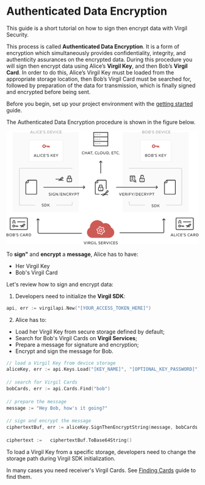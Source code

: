 # Authenticated Data Encryption

This guide is a short tutorial on how to sign then encrypt data with Virgil Security.

This process is called **Authenticated Data Encryption**. It is a form of encryption which simultaneously provides confidentiality, integrity, and authenticity assurances on the encrypted data. During this procedure you will sign then encrypt data using Alice’s **Virgil Key**, and then Bob’s **Virgil Card**. In order to do this, Alice’s Virgil Key must be loaded from the appropriate storage location, then Bob’s Virgil Card must be searched for, followed by preparation of the data for transmission, which is finally signed and encrypted before being sent.



Before you begin, set up your project environment with the [getting started](/docs/guides/configuration/client-configuration.md) guide.

The Authenticated Data Encryption procedure is shown in the figure below.

![Authenticated Data Encryption](/docs/img/Guides_introduction.png "Authenticated Data Encryption")

To **sign"** and **encrypt** a **message**, Alice has to have:
 - Her Virgil Key
 - Bob's Virgil Card

Let's review how to sign and encrypt data:

1. Developers need to initialize the **Virgil SDK**:

```go
api, err := virgilapi.New("[YOUR_ACCESS_TOKEN_HERE]")
```


2. Alice has to:

  - Load her Virgil Key from secure storage defined by default;
  - Search for Bob's Virgil Cards on **Virgil Services**;
  - Prepare a message for signature and encryption;
  - Encrypt and sign the message for Bob.

  ```go
  // load a Virgil Key from device storage
  aliceKey, err := api.Keys.Load("[KEY_NAME]", "[OPTIONAL_KEY_PASSWORD]")

  // search for Virgil Cards
  bobCards, err := api.Cards.Find("bob")

  // prepare the message
  message := "Hey Bob, how's it going?"

  // sign and encrypt the message
  ciphertextBuf, err := aliceKey.SignThenEncryptString(message, bobCards...)

  ciphertext :=   ciphertextBuf.ToBase64String()
  ```

To load a Virgil Key from a specific storage, developers need to change the storage path during Virgil SDK initialization.

In many cases you need receiver's Virgil Cards. See [Finding Cards](/docs/guides/virgil-card/finding-card.md) guide to find them.
